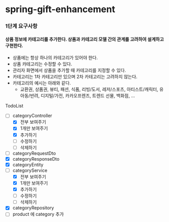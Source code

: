 # spring-gift-enhancement

### 1단계 요구사항
#### 상품 정보에 카테고리를 추가한다. 상품과 카테고리 모델 간의 관계를 고려하여 설계하고 구현한다.

- 상품에는 항상 하나의 카테고리가 있어야 한다.
- 상품 카테고리는 수정할 수 있다.
- 관리자 화면에서 상품을 추가할 때 카테고리를 지정할 수 있다.
- 카테고리는 1차 카테고리만 있으며 2차 카테고리는 고려하지 않는다.
- 카테고리의 예시는 아래와 같다.
  - 교환권, 상품권, 뷰티, 패션, 식품, 리빙/도서, 레저/스포츠, 아티스트/캐릭터, 유아동/반려, 디지털/가전, 카카오프렌즈, 트렌드 선물, 백화점, ...

TodoList
- [ ] categoryController
  - [x] 전부 보여주기
  - [x] 1개만 보여주기
  - [x] 추가하기
  - [ ] 수정하기
  - [ ] 삭제하기
- [ ] categoryRequestDto
- [x] categoryResponseDto
- [x] categoryEntity
- [ ] categoryService
  - [x] 전부 보여주기
  - [x] 1개만 보여주기
  - [x] 추가하기
  - [ ] 수정하기
  - [ ] 삭제하기
- [x] categoryRepository
- [ ] product 에 category 추가
